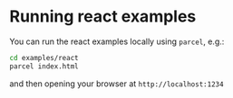 # Running react examples

You can run the react examples locally using `parcel`, e.g.:

```sh
cd examples/react
parcel index.html
```

and then opening your browser at `http://localhost:1234`
